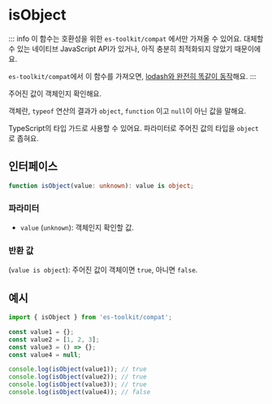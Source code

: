 # isObject

::: info
이 함수는 호환성을 위한 `es-toolkit/compat` 에서만 가져올 수 있어요. 대체할 수 있는 네이티브 JavaScript API가 있거나, 아직 충분히 최적화되지 않았기 때문이에요.

`es-toolkit/compat`에서 이 함수를 가져오면, [lodash와 완전히 똑같이 동작](../../../compatibility.md)해요.
:::

주어진 값이 객체인지 확인해요.

객체란, `typeof` 연산의 결과가 `object`, `function` 이고 `null`이 아닌 값을 말해요.

TypeScript의 타입 가드로 사용할 수 있어요. 파라미터로 주어진 값의 타입을 `object`로 좁혀요.

## 인터페이스

```typescript
function isObject(value: unknown): value is object;
```

### 파라미터

- `value` (`unknown`): 객체인지 확인할 값.

### 반환 값

(`value is object`): 주어진 값이 객체이면 `true`, 아니면 `false`.

## 예시

```typescript
import { isObject } from 'es-toolkit/compat';

const value1 = {};
const value2 = [1, 2, 3];
const value3 = () => {};
const value4 = null;

console.log(isObject(value1)); // true
console.log(isObject(value2)); // true
console.log(isObject(value3)); // true
console.log(isObject(value4)); // false
```
